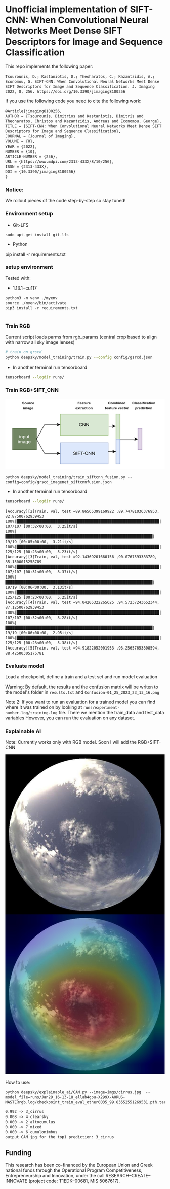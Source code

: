 # Unofficial implementation of SIFT-CNN: When Convolutional Neural Networks Meet Dense SIFT Descriptors for Image and Sequence Classification

This repo implements the following paper:
```
Tsourounis, D.; Kastaniotis, D.; Theoharatos, C.; Kazantzidis, A.; Economou, G. SIFT-CNN: When Convolutional Neural Networks Meet Dense SIFT Descriptors for Image and Sequence Classification. J. Imaging 2022, 8, 256. https://doi.org/10.3390/jimaging8100256
```

If you use the following code you need to cite the following work:

```
@Article{jimaging8100256,
AUTHOR = {Tsourounis, Dimitrios and Kastaniotis, Dimitris and Theoharatos, Christos and Kazantzidis, Andreas and Economou, George},
TITLE = {SIFT-CNN: When Convolutional Neural Networks Meet Dense SIFT Descriptors for Image and Sequence Classification},
JOURNAL = {Journal of Imaging},
VOLUME = {8},
YEAR = {2022},
NUMBER = {10},
ARTICLE-NUMBER = {256},
URL = {https://www.mdpi.com/2313-433X/8/10/256},
ISSN = {2313-433X},
DOI = {10.3390/jimaging8100256}
}
```
 

### Notice:
We rollout pieces of the code step-by-step so stay tuned! 


### Environment setup

- Git-LFS
```
sudo apt-get install git-lfs
```

- Python


pip install -r requirements.txt



### setup environment

Tested with:
- 1.13.1+cu117

```
python3 -m venv ./myenv
source ./myenv/bin/activate
pip3 install -r requirements.txt


``` 

### Train RGB

Current script loads parms from rgb_params (central crop based to align with narrow all sky image lenses)

```bash
# train on grscd 
python deepsky/model_training/train.py --config config/gsrcd.json
```

- In another terminal run tensorboard

```bash
tensorboard --logdir runs/
```

### Train RGB+SIFT_CNN

![](imgs/rgb_siftcnn_fusion.png)
```
python deepsky/model_training/train_siftcnn_fusion.py --config=config/grscd_imagenet_siftcnnfusion.json 
```

- In another terminal run tensorboard

```bash
tensorboard --logdir runs/
```
```
[Accuracy][2]Train, val, test =89.86565399169922 ,89.74781036376953, 82.87500762939453
100%|███████████████████████████████████████████████████████████████| 107/107 [00:32<00:00,  3.25it/s]
100%|█████████████████████████████████████████████████████████████████| 19/19 [00:05<00:00,  3.21it/s]
100%|███████████████████████████████████████████████████████████████| 125/125 [00:23<00:00,  5.23it/s]
[Accuracy][3]Train, val, test =92.14369201660156 ,90.0767593383789, 85.1500015258789
100%|███████████████████████████████████████████████████████████████| 107/107 [00:31<00:00,  3.37it/s]
100%|█████████████████████████████████████████████████████████████████| 19/19 [00:06<00:00,  3.13it/s]
100%|███████████████████████████████████████████████████████████████| 125/125 [00:23<00:00,  5.25it/s]
[Accuracy][4]Train, val, test =94.04205322265625 ,94.57237243652344, 87.12500762939453
100%|███████████████████████████████████████████████████████████████| 107/107 [00:32<00:00,  3.28it/s]
100%|█████████████████████████████████████████████████████████████████| 19/19 [00:06<00:00,  2.95it/s]
100%|███████████████████████████████████████████████████████████████| 125/125 [00:23<00:00,  5.38it/s]
[Accuracy][5]Train, val, test =94.91822052001953 ,93.25657653808594, 88.42500305175781
```

### Evaluate model

Load a checkpoint, define a train and a test set and run model evaluation

Warning: By default, the results and the confusion matrix will be writen to the model's folder in `results.txt` and `Confusion-01_25_2023_23_13_16.png`

Note 2: If you want to run an evaluation for a trained model you can find where it was trained on by looking at `runs/experiment-number.log/training.log` file. There we mention the train_data and test_data variables
However, you can run the evaluation on any dataset.


### Explainable AI

Note: Currently works only with RGB model.
Soon I will add the RGB+SIFT-CNN

![](imgs/CAM.jpg)
 
How to use:

```
python deepsky/explainable_ai/CAM.py --image=imgs/cirrus.jpg  --model_file=runs/Jan29_16-13-18_ellab4gpu-X299X-AORUS-MASTERrgb.log/checkpoint_train_eval_other0035_99.83552551269531.pth.tar
```
```
0.992 -> 3_cirrus
0.008 -> 4_clearsky
0.000 -> 2_altocumulus
0.000 -> 7_mixed
0.000 -> 6_cumulonimbus
output CAM.jpg for the top1 prediction: 3_cirrus
```
 

## Funding

This research has been co-financed by the European Union and Greek national funds through the Operational Program Competitiveness, Entrepreneurship and Innovation, under the call RESEARCH–CREATE–INNOVATE (project code: T1EDK–00681, MIS 5067617).